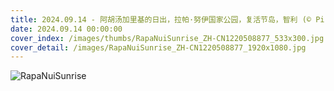 ```yaml
---
title: 2024.09.14 - 阿胡汤加里基的日出，拉帕·努伊国家公园，复活节岛，智利 (© Piriya Photography/Getty Images)
date: 2024.09.14 00:00:00
cover_index: /images/thumbs/RapaNuiSunrise_ZH-CN1220508877_533x300.jpg
cover_detail: /images/RapaNuiSunrise_ZH-CN1220508877_1920x1080.jpg
---
```


![RapaNuiSunrise](/images/RapaNuiSunrise_ZH-CN1220508877_1920x1080.jpg)

